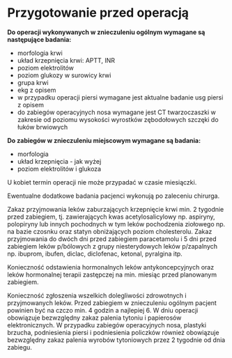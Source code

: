 # Przygotowanie przed operacją

**Do operacji wykonywanych w znieczuleniu ogólnym wymagane są następujące badania:**

- morfologia krwi
- układ krzepnięcia krwi: APTT, INR
- poziom elektrolitów
- poziom glukozy w surowicy krwi
- grupa krwi
- ekg z opisem
- w przypadku operacji piersi wymagane jest aktualne badanie usg piersi z opisem
- do zabiegów operacyjnych nosa wymagane jest CT twarzoczaszki w zakresie od poziomu wysokości wyrostków zębodołowych szczęki do łuków brwiowych

**Do zabiegów w znieczuleniu miejscowym wymagane są badania:**

- morfologia
- układ krzepnięcia - jak wyżej
- poziom elektrolitów i glukoza

U kobiet termin operacji nie może przypadać w czasie miesiączki.

Ewentualne dodatkowe badania pacjenci wykonują po zaleceniu chirurga.

Zakaz przyjmowania leków zaburzających krzepnięcie krwi min. 2 tygodnie przed zabiegiem, tj. zawierających kwas acetylosalicylowy np. aspiryny, polopiryny lub innych pochodnych w tym leków pochodzenia ziołowego np. na bazie czosnku oraz statyn obniżających poziom cholesterolu. Zakaz przyjmowania do dwóch dni przed zabiegiem paracetamolu i 5 dni przed zabiegiem leków p/bólowych z grupy niesterydowych leków p/zapalnych np. ibuprom, ibufen, diclac, diclofenac, ketonal, pyralgina itp.

Konieczność odstawienia hormonalnych leków antykoncepcyjnych oraz leków hormonalnej terapii zastępczej na min. miesiąc przed planowanym zabiegiem.

Konieczność zgłoszenia wszelkich dolegliwości zdrowotnych i przyjmowanych leków. Przed zabiegiem w znieczuleniu ogólnym pacjent powinien być na czczo min. 4 godzin a najlepiej 6. W dniu operacji obowiązuje bezwzględny zakaz palenia tytoniu i papierosów elektronicznych. W przypadku zabiegów operacyjnych nosa, plastyki brzucha, podniesienia piersi i podniesienia policzków również obowiązuje bezwzględny zakaz palenia wyrobów tytoniowych przez 2 tygodnie od dnia zabiegu.
